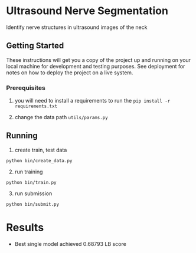 # Ultrasound Nerve Segmentation

Identify nerve structures in ultrasound images of the neck

## Getting Started

These instructions will get you a copy of the project up and running on your local machine for development and testing purposes. See deployment for notes on how to deploy the project on a live system.

### Prerequisites

1) you will need to install a requirements to run the `pip install -r requirements.txt`

2) change the data path `utils/params.py`

## Running

1) create train, test data

```
python bin/create_data.py
```

2) run training

```
python bin/train.py
```

3) run submission

```
python bin/submit.py
```

# Results

- Best single model achieved 0.68793 LB score
